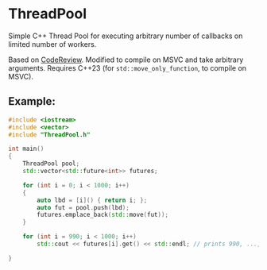 # ThreadPool
Simple C++ Thread Pool for executing arbitrary number of callbacks on limited number of workers.

Based on [CodeReview](https://codereview.stackexchange.com/questions/174684/c-threadpool-executor-implementation). 
Modified to compile on MSVC and take arbitrary arguments. 
Requires C++23 (for `std::move_only_function`, to compile on MSVC). 


## Example:
```C++
#include <iostream>
#include <vector>
#include "ThreadPool.h"

int main()
{
	ThreadPool pool;
	std::vector<std::future<int>> futures;

	for (int i = 0; i < 1000; i++)
	{
		auto lbd = [i]() { return i; };
		auto fut = pool.push(lbd);
		futures.emplace_back(std::move(fut));
	}

	for (int i = 990; i < 1000; i++)
		std::cout << futures[i].get() << std::endl; // prints 990, ..., 999

}
```
